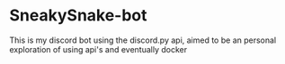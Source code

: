 # SneakySnake-bot
This is my discord bot using the discord.py api, aimed to be an personal exploration of using api's and eventually docker
